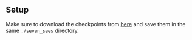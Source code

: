 ## Setup

Make sure to download the checkpoints from [here](https://uoa-my.sharepoint.com/:f:/r/personal/stas444_uoa_auckland_ac_nz/Documents/Sign%20Language%20Summer%20Project/Checkpoints/seven_sees_multistream_csn_r50_32x2x1_wlasl100?csf=1&web=1&e=5OEE5i) and save them in the same ```./seven_sees``` directory.
